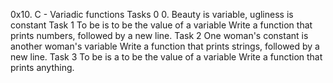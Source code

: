 
0x10. C - Variadic functions
Tasks 0
0. Beauty is variable, ugliness is constant
Task 1
To be is to be the value of a variable
Write a function that prints numbers, followed by a new line.
Task 2
 One woman's constant is another woman's variable
Write a function that prints strings, followed by a new line.
Task 3
To be is a to be the value of a variable
Write a function that prints anything.
